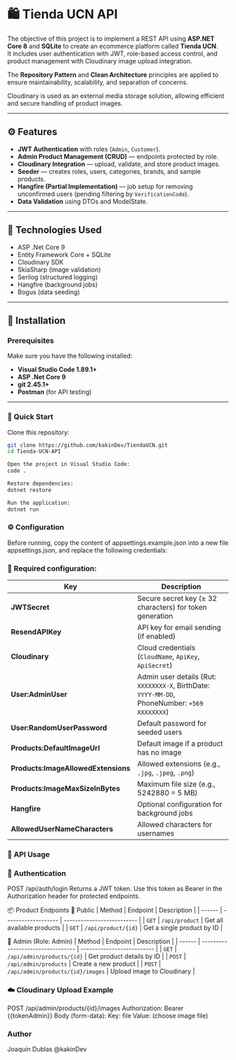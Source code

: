 # 🛍️ Tienda UCN API

The objective of this project is to implement a REST API using **ASP.NET Core 8** and **SQLite** to create an ecommerce platform called **Tienda UCN**.  
It includes user authentication with JWT, role-based access control, and product management with Cloudinary image upload integration.

The **Repository Pattern** and **Clean Architecture** principles are applied to ensure maintainability, scalability, and separation of concerns.

Cloudinary is used as an external media storage solution, allowing efficient and secure handling of product images.

---

## ⚙️ Features

- **JWT Authentication** with roles (`Admin`, `Customer`).
- **Admin Product Management (CRUD)** — endpoints protected by role.
- **Cloudinary Integration** — upload, validate, and store product images.
- **Seeder** — creates roles, users, categories, brands, and sample products.
- **Hangfire (Partial Implementation)** — job setup for removing unconfirmed users (pending filtering by `VerificationCode`).
- **Data Validation** using DTOs and ModelState.

---

## 🧰 Technologies Used

- ASP .Net Core 9
- Entity Framework Core + SQLite
- Cloudinary SDK
- SkiaSharp (image validation)
- Serilog (structured logging)
- Hangfire (background jobs)
- Bogus (data seeding)

---

## 🧩 Installation

### Prerequisites
Make sure you have the following installed:
- **Visual Studio Code 1.89.1+**
- **ASP .Net Core 9**
- **git 2.45.1+**
- **Postman** (for API testing)

---

### 🧾 Quick Start

Clone this repository:
```bash
git clone https://github.com/kakinDev/TiendaUCN.git
cd Tienda-UCN-API

Open the project in Visual Studio Code:
code .

Restore dependencies:
dotnet restore

Run the application:
dotnet run
```


### ⚙️ Configuration

Before running, copy the content of appsettings.example.json into a new file appsettings.json, and replace the following credentials:

### 🔐 Required configuration:
| Key                                 | Description                                                                                   |
| ----------------------------------- | --------------------------------------------------------------------------------------------- |
| **JWTSecret**                       | Secure secret key (≥ 32 characters) for token generation                                      |
| **ResendAPIKey**                    | API key for email sending (if enabled)                                                        |
| **Cloudinary**                      | Cloud credentials (`CloudName`, `ApiKey`, `ApiSecret`)                                        |
| **User:AdminUser**                  | Admin user details (Rut: `XXXXXXXX-X`, BirthDate: `YYYY-MM-DD`, PhoneNumber: `+569 XXXXXXXX`) |
| **User:RandomUserPassword**         | Default password for seeded users                                                             |
| **Products:DefaultImageUrl**        | Default image if a product has no image                                                       |
| **Products:ImageAllowedExtensions** | Allowed extensions (e.g., `.jpg`, `.jpeg`, `.png`)                                            |
| **Products:ImageMaxSizeInBytes**    | Maximum file size (e.g., 5242880 = 5 MB)                                                      |
| **Hangfire**                        | Optional configuration for background jobs                                                    |
| **AllowedUserNameCharacters**       | Allowed characters for usernames                                                              |


### 🧪 API Usage
### 🔑 Authentication

POST /api/auth/login
Returns a JWT token. Use this token as Bearer <token> in the Authorization header for protected endpoints.

📦 Product Endpoints
🧍 Public
| Method | Endpoint            | Description                |
| ------ | ------------------- | -------------------------- |
| `GET`  | `/api/product`      | Get all available products |
| `GET`  | `/api/product/{id}` | Get a single product by ID |

🔐 Admin (Role: Admin)
| Method | Endpoint                          | Description                |
| ------ | --------------------------------- | -------------------------- |
| `GET`  | `/api/admin/products/{id}`        | Get product details by ID  |
| `POST` | `/api/admin/products`             | Create a new product       |
| `POST` | `/api/admin/products/{id}/images` | Upload image to Cloudinary |


### ☁️ Cloudinary Upload Example
POST /api/admin/products/{id}/images
Authorization: Bearer {{tokenAdmin}}
Body (form-data):
  Key: file
  Value: (choose image file)

### Author
Joaquín Dublas
@kakinDev
